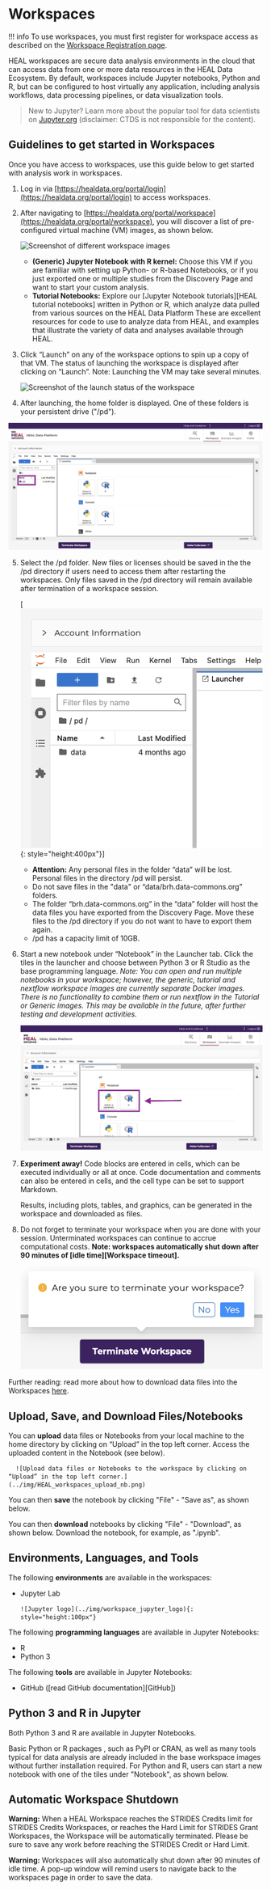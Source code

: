 # Workspaces

!!! info
      To use workspaces, you must first register for workspace access as described on the [Workspace Registration page](heal_workspace_registration.md).

HEAL workspaces are secure data analysis environments in the cloud that can access data from one or more data resources in the HEAL Data Ecosystem. By default, workspaces include Jupyter notebooks, Python and R, but can be configured to host virtually any application, including analysis workflows, data processing pipelines, or data visualization tools.

> New to Jupyter? Learn more about the popular tool for data scientists on [Jupyter.org](https://jupyter.org/) (disclaimer: CTDS is not responsible for the content).

## Guidelines to get started in Workspaces

Once you have access to workspaces, use this guide below to get started with analysis work in workspaces.

1. Log in via [https://healdata.org/portal/login](https://healdata.org/portal/login) to access workspaces.

2. After navigating to [https://healdata.org/portal/workspace](https://healdata.org/portal/workspace), you will discover a list of pre-configured virtual machine (VM) images, as shown below.

      ![Screenshot of different workspace images](./img/HEAL_workspace_flavors.png)

      * **(Generic) Jupyter Notebook with R kernel:** Choose this VM if you are familiar with setting up Python- or R-based Notebooks, or if you just exported one or multiple studies from the Discovery Page and want to start your custom analysis.
      * **Tutorial Notebooks:** Explore our [Jupyter Notebook tutorials][HEAL tutorial notebooks] written in Python or R, which analyze data pulled from various sources on the HEAL Data Platform These are excellent resources for code to use to analyze data from HEAL, and examples that illustrate the variety of data and analyses available through HEAL.

3. Click “Launch” on any of the workspace options to spin up a copy of that VM. The status of launching the workspace is displayed after clicking on “Launch”. Note: Launching the VM may take several minutes.

      ![Screenshot of the launch status of the workspace](../img/workspace_launch.png)

6. After launching, the home folder is displayed. One of these folders is your persistent drive ("/pd").

  ![Workspace home folder, including the /pd directory](../img/HEAL_workspaces_pd.png)

5. Select the /pd folder. New files or licenses should be saved in the the /pd directory if users need to access them after restarting the workspaces. Only files saved in the /pd directory will remain available after termination of a workspace session.

    [![Screenshot of the /pd folder](../img/HEAL_workspaces_pd_dir.png){: style="height:400px"}]

      * **Attention:** Any personal files in the folder “data” will be lost. Personal files in the directory /pd will persist.
      * Do not save files in the "data" or “data/brh.data-commons.org” folders.
      * The folder “brh.data-commons.org” in the “data” folder will host the data files you have exported from the Discovery Page. Move these files to the /pd directory if you do not want to have to export them again.
      * /pd has a capacity limit of 10GB.

6. Start a new notebook under “Notebook” in the Launcher tab. Click the tiles in the launcher and choose between Python 3 or R Studio as the base programming language. *Note: You can open and run multiple notebooks in your workspace; however, the generic, tutorial and nextflow workspace images are currently separate Docker images. There is no functionality to combine them or run nextflow in the Tutorial or Generic images. This may be available in the future, after further testing and development activities.*

    ![Start a new notebook under “Notebook” in the Launcher tab](../img/HEAL_workspaces_nb_launcher.png)

7. **Experiment away!** Code blocks are entered in cells, which can be executed individually or all at once. Code documentation and comments can also be entered in cells, and the cell type can be set to support Markdown.

      Results, including plots, tables, and graphics, can be generated in the workspace and downloaded as files.

8. Do not forget to terminate your workspace when you are done with your session. Unterminated workspaces can continue to accrue computational costs. **Note: workspaces automatically shut down after 90 minutes of [idle time][Workspace timeout].**

      ![Screenshot for terminating your workspace](../img/HEAL_workspaces_terminate.png)

Further reading: read more about how to download data files into the Workspaces [here](downloading_files.md).

## Upload, Save, and Download Files/Notebooks

You can **upload** data files or Notebooks from your local machine to the home directory by clicking on “Upload” in the top left corner. Access the uploaded content in the Notebook (see below).

      ![Upload data files or Notebooks to the workspace by clicking on “Upload” in the top left corner.](../img/HEAL_workspaces_upload_nb.png)

You can then **save** the notebook by clicking "File" - "Save as", as shown below.

<!--![Save the notebook under “File” - "Save Notebook as"][img Notebook save]-->

You can then **download** notebooks by clicking "File" - "Download", as shown below. Download the notebook, for example, as ".ipynb".

<!--![Download notebook][img download notebook]-->

## Environments, Languages, and Tools

The following **environments** are available in the workspaces:

* Jupyter Lab

      ![Jupyter logo](../img/workspace_jupyter_logo){: style="height:100px"}

The following **programming languages** are available in Jupyter Notebooks:

* R
* Python 3

The following **tools** are available in Jupyter Notebooks:

* GitHub ([read GitHub documentation][GitHub])

## Python 3 and R in Jupyter

Both Python 3 and R are available in Jupyter Notebooks.

Basic Python or R packages , such as PyPI or CRAN, as well as many tools typical for data analysis are already included in the base workspace images without further installation required. For Python and R, users can start a new notebook with one of the tiles under "Notebook", as shown below.

<!-- ![Find Python 3 or R when starting a new notebook under “New”.][img New Notebook] -->

## Automatic Workspace Shutdown

**Warning:** When a HEAL Workspace reaches the STRIDES Credits limit for STRIDES Credits Workspaces, or reaches the Hard Limit for STRIDES Grant Workspaces, the Workspace will be automatically terminated. Please be sure to save any work before reaching the STRIDES Credit or Hard Limit.

**Warning:** Workspaces will also automatically shut down after 90 minutes of idle time. A pop-up window will remind users to navigate back to the workspaces page in order to save the data.

<!-- ![2' warning for shutdown for workspace][img Workspace shutdown 2'] -->

<!-- Links and Images -->



